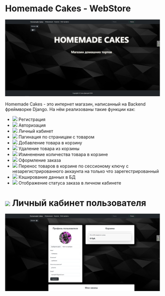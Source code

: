 <h1> Homemade Cakes - WebStore </h1>
<img src="/img/WebStore.PNG" />
<p> Homemade Cakes - это интернет магазин, написанный на Backend фреймворке Django.
    На нём реализованы такие функции как:
    <ul>
        <li>
        <img src="https://media1.giphy.com/media/v1.Y2lkPTc5MGI3NjExYXBsbTR5bDlzbHFtNDBrOXQ5amhiNnpwZ2xzbTVwaWlhenh4NXN2ciZlcD12MV9pbnRlcm5hbF9naWZfYnlfaWQmY3Q9Zw/2C6v4QD5d3YOO4YhID/giphy.gif" width="50px"/>
        Регистрация
        </li>
        <li>
         <img src="https://media1.giphy.com/media/v1.Y2lkPTc5MGI3NjExYXBsbTR5bDlzbHFtNDBrOXQ5amhiNnpwZ2xzbTVwaWlhenh4NXN2ciZlcD12MV9pbnRlcm5hbF9naWZfYnlfaWQmY3Q9Zw/2C6v4QD5d3YOO4YhID/giphy.gif" width="50px"/>
        Авторизация</li>
        <li>
         <img src="https://media1.giphy.com/media/v1.Y2lkPTc5MGI3NjExYXBsbTR5bDlzbHFtNDBrOXQ5amhiNnpwZ2xzbTVwaWlhenh4NXN2ciZlcD12MV9pbnRlcm5hbF9naWZfYnlfaWQmY3Q9Zw/2C6v4QD5d3YOO4YhID/giphy.gif" width="50px"/>
        Личный кабинет</li>
        <li>
         <img src="https://media1.giphy.com/media/v1.Y2lkPTc5MGI3NjExYXBsbTR5bDlzbHFtNDBrOXQ5amhiNnpwZ2xzbTVwaWlhenh4NXN2ciZlcD12MV9pbnRlcm5hbF9naWZfYnlfaWQmY3Q9Zw/2C6v4QD5d3YOO4YhID/giphy.gif" width="50px"/>
        Пагинация по страницам с товаром</li>
        <li>
         <img src="https://media1.giphy.com/media/v1.Y2lkPTc5MGI3NjExYXBsbTR5bDlzbHFtNDBrOXQ5amhiNnpwZ2xzbTVwaWlhenh4NXN2ciZlcD12MV9pbnRlcm5hbF9naWZfYnlfaWQmY3Q9Zw/2C6v4QD5d3YOO4YhID/giphy.gif" width="50px"/>
        Добавление товара в корзину</li>
        <li>
         <img src="https://media1.giphy.com/media/v1.Y2lkPTc5MGI3NjExYXBsbTR5bDlzbHFtNDBrOXQ5amhiNnpwZ2xzbTVwaWlhenh4NXN2ciZlcD12MV9pbnRlcm5hbF9naWZfYnlfaWQmY3Q9Zw/2C6v4QD5d3YOO4YhID/giphy.gif" width="50px"/>
        Удаление товара из корзины</li>
        <li>
         <img src="https://media1.giphy.com/media/v1.Y2lkPTc5MGI3NjExYXBsbTR5bDlzbHFtNDBrOXQ5amhiNnpwZ2xzbTVwaWlhenh4NXN2ciZlcD12MV9pbnRlcm5hbF9naWZfYnlfaWQmY3Q9Zw/2C6v4QD5d3YOO4YhID/giphy.gif" width="50px"/>
        Измненение количества товара в корзине</li>
        <li>
         <img src="https://media1.giphy.com/media/v1.Y2lkPTc5MGI3NjExYXBsbTR5bDlzbHFtNDBrOXQ5amhiNnpwZ2xzbTVwaWlhenh4NXN2ciZlcD12MV9pbnRlcm5hbF9naWZfYnlfaWQmY3Q9Zw/2C6v4QD5d3YOO4YhID/giphy.gif" width="50px"/>
        Оформление заказа</li>
        <li>
         <img src="https://media1.giphy.com/media/v1.Y2lkPTc5MGI3NjExYXBsbTR5bDlzbHFtNDBrOXQ5amhiNnpwZ2xzbTVwaWlhenh4NXN2ciZlcD12MV9pbnRlcm5hbF9naWZfYnlfaWQmY3Q9Zw/2C6v4QD5d3YOO4YhID/giphy.gif" width="50px"/>
        Перенос товаров в корзине по сессионому ключу с незарегистрированного аккаунта на только что зарегестрированный</li>
        <li>
         <img src="https://media1.giphy.com/media/v1.Y2lkPTc5MGI3NjExYXBsbTR5bDlzbHFtNDBrOXQ5amhiNnpwZ2xzbTVwaWlhenh4NXN2ciZlcD12MV9pbnRlcm5hbF9naWZfYnlfaWQmY3Q9Zw/2C6v4QD5d3YOO4YhID/giphy.gif" width="50px"/>
        Кэширование данных в БД</li>
        <li>
         <img src="https://media1.giphy.com/media/v1.Y2lkPTc5MGI3NjExYXBsbTR5bDlzbHFtNDBrOXQ5amhiNnpwZ2xzbTVwaWlhenh4NXN2ciZlcD12MV9pbnRlcm5hbF9naWZfYnlfaWQmY3Q9Zw/2C6v4QD5d3YOO4YhID/giphy.gif" width="50px"/>
        Отображение статуса заказа в личном кабинете</li>
    </ul>
</p>

<h1> <img src="https://media2.giphy.com/media/v1.Y2lkPTc5MGI3NjExbGlydGt3cDU1ZG40d3cydnQxdXRicHJ0ZTZlMm95NGo4anN0cmhuOSZlcD12MV9pbnRlcm5hbF9naWZfYnlfaWQmY3Q9Zw/KA593kO0JvXMs/giphy.gif" />
Личный кабинет пользователя </h1>

<img src="/img/Profile.PNG" />
